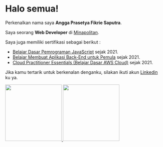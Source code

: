 # Halo semua! 

Perkenalkan nama saya **Angga Prasetya Fikrie Saputra**.

Saya seorang **Web Developer** di [Minapolitan](https://www.minapolitan.com/).

Saya juga memiliki sertifikasi sebagai berikut :
* [Belajar Dasar Pemrograman JavaScript](https://www.dicoding.com/certificates/RVZK1993EPD5) sejak 2021.
* [Belajar Membuat Aplikasi Back-End untuk Pemula](https://www.dicoding.com/certificates/QLZ91D5VMP5D) sejak 2021.
* [Cloud Practitioner Essentials (Belajar Dasar AWS Cloud)](https://www.dicoding.com/certificates/JMZVMYM83ZN9) sejak 2021.

Jika kamu tertarik untuk berkenalan denganku, silakan ikuti akun [Linkedin](https://www.linkedin.com/in/angga-prasetya-fikrie-saputra-3b1137217/) ku ya.

<p align="left">
<a href="https://github.com/anggaprasetya-fs">
  <img height="180em" src="https://github-readme-stats-eight-theta.vercel.app/api?username=anggaprasetya-fs&show_icons=true&theme=algolia&include_all_commits=true&count_private=true"/> <img height="180em" src="https://github-readme-stats-eight-theta.vercel.app/api/top-langs/?username=anggaprasetya-fs&layout=compact&langs_count=8&theme=algolia"/>
</a>
</p>
